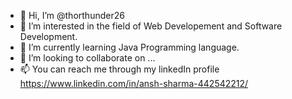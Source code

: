 - 👋 Hi, I’m @thorthunder26
- 👀 I’m interested in the field of Web Developement and Software Development.
- 🌱 I’m currently learning Java Programming language.
- 💞️ I’m looking to collaborate on ...
- 📫 You can reach me through my linkedIn profile https://www.linkedin.com/in/ansh-sharma-442542212/

<!---
thorthunder26/thorthunder26 is a ✨ special ✨ repository because its `README.md` (this file) appears on your GitHub profile.
You can click the Preview link to take a look at your changes.
--->
